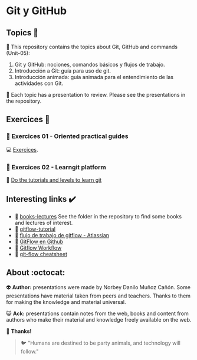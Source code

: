 # Git y GitHub

## Topics :memo:

:open_file_folder: This repository contains the topics about Git, GitHub and commands (Unit-05):

1. Git y GitHub: nociones, comandos básicos y flujos de trabajo.
2. Introducción a Git: guía para uso de git.
3. Introducción animada: guía animada para el entendimiento de las actividades con Git.

:paperclip: Each topic has a presentation to review. Please see the presentations in the repository.

## Exercices :notebook:

### :pencil: Exercices 01 - Oriented practical guides

:computer: [Exercices](https://github.com/norbeydanilo/git-github/tree/main/exercices).

### :pencil: Exercices 02 - Learngit platform

:link: [Do the tutorials and levels to learn git](https://learngitbranching.js.org/?locale=es_AR)

## Interesting links :heavy_check_mark:

- :link: [books-lectures](https://github.com/norbeydanilo/git-github/tree/main/books-lectures) See the folder in the repository to find some books and lectures of interest.
- :link: [gitflow-tutorial](https://github.com/cjadeveloper/gitflow-tutorial)
- :link: [flujo de trabajo de gitflow - Atlassian](https://www.atlassian.com/es/git/tutorials/comparing-workflows/gitflow-workflow)
- :link: [GitFlow en Github](https://www.youtube.com/watch?v=LkYWop93S70)
- :link: [Gitflow Workflow](https://medium.com/@devmrin/learn-complete-gitflow-workflow-basics-how-to-from-start-to-finish-8756ad5b7394)
- :link: [git-flow cheatsheet](https://danielkummer.github.io/git-flow-cheatsheet/index.es_ES.html)
 
## About :octocat:

:alien: **Author:** presentations were made by Norbey Danilo Muñoz Cañón. Some presentations have material taken from peers and teachers. Thanks to them for making the knowledge and material universal.

:smiley_cat: **Ack:** presentations contain notes from the web, books and content from authors who make their material and knowledge freely available on the web.

:blue_book: **Thanks!**

> :bird: "Humans are destined to be party animals, and technology will follow."